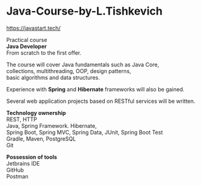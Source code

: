 # Java-Course-by-L.Tishkevich

https://javastart.tech/

Practical course<br>
**Java Developer**<br>
From scratch to the first offer.<br>

The course will cover Java fundamentals such as Java Core,<br> 
collections, multithreading, OOP, design patterns,<br> 
basic algorithms and data structures.<br>

Experience with **Spring** and **Hibernate** frameworks will also be gained.<br>

Several web application projects based on RESTful services will be written.<br>

**Technology ownership**<br>
REST, HTTP<br>
Java, Spring Framework. Hibernate,<br>
Spring Boot, Spring MVC, Spring Data, JUnit, Spring Boot Test<br>
Gradle, Maven, PostgreSQL<br>
Git<br>

**Possession of tools**<br>
Jetbrains IDE<br>
GitHub<br>
Postman<br>



